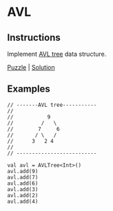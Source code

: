 # AVL

## Instructions

Implement [AVL tree](https://en.wikipedia.org/wiki/AVL_tree) data structure.

[Puzzle](AvlTree.kt) | [Solution](AvlTreeSolution.kt)

## Examples

```
// -------AVL tree-----------
//
//           9
//         /   \
//        7     6
//       / \   /
//      3   2 4
//
// --------------------------

val avl = AVLTree<Int>()
avl.add(9)
avl.add(7)
avl.add(6)
avl.add(3)
avl.add(2)
avl.add(4)
```
